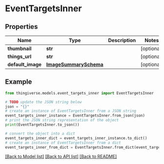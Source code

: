 # EventTargetsInner


## Properties

Name | Type | Description | Notes
------------ | ------------- | ------------- | -------------
**thumbnail** | **str** |  | [optional] 
**things_url** | **str** |  | [optional] 
**default_image** | [**ImageSummarySchema**](ImageSummarySchema.md) |  | [optional] 

## Example

```python
from thingiverse.models.event_targets_inner import EventTargetsInner

# TODO update the JSON string below
json = "{}"
# create an instance of EventTargetsInner from a JSON string
event_targets_inner_instance = EventTargetsInner.from_json(json)
# print the JSON string representation of the object
print(EventTargetsInner.to_json())

# convert the object into a dict
event_targets_inner_dict = event_targets_inner_instance.to_dict()
# create an instance of EventTargetsInner from a dict
event_targets_inner_from_dict = EventTargetsInner.from_dict(event_targets_inner_dict)
```
[[Back to Model list]](../README.md#documentation-for-models) [[Back to API list]](../README.md#documentation-for-api-endpoints) [[Back to README]](../README.md)


